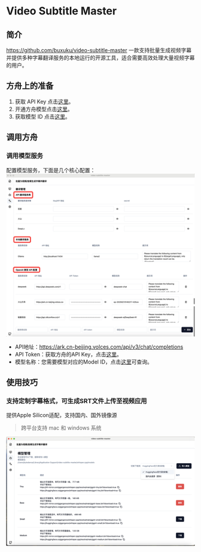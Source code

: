 # Video Subtitle Master
## 简介

https://github.com/buxuku/video-subtitle-master
一款支持批量生成视频字幕并提供多种字幕翻译服务的本地运行的开源工具，适合需要高效处理大量视频字幕的用户。
## **方舟**上的准备


1. 获取 API Key 点击[这里](https://console.volcengine.com/ark/region:ark+cn-beijing/apiKey)。
2. 开通方舟模型点击[这里](https://console.volcengine.com/ark/region:ark+cn-beijing/openManagement)。
3. 获取模型 ID 点击[这里](https://www.volcengine.com/docs/82379/1330310#%E6%96%87%E6%9C%AC%E7%94%9F%E6%88%90)。

## 调用方舟

### 调用模型服务
配置模型服务，下面是几个核心配置：
![Image](asset/img.png "img")

* API地址：https://ark.cn-beijing.volces.com/api/v3/chat/completions
* API Token：获取方舟的API Key，点击[这里](https://console.volcengine.com/ark/region:ark+cn-beijing/apiKey)。
* 模型名称：您需要模型对应的Model ID，点击[这里](https://www.volcengine.com/docs/82379/1330310#%E6%96%87%E6%9C%AC%E7%94%9F%E6%88%90)可查询。

### 
## 使用技巧

### **支持定制字幕格式，可生成SRT文件上传至视频应用**
提供Apple Silicon适配，支持国内、国外镜像源
> 跨平台支持 mac 和 windows 系统

![Image](asset/img_1.png "img_1")

